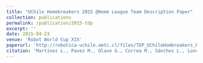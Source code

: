 ```yaml
---
title: "UChile Homebreakers 2015 @Home League Team Description Paper"
collection: publications
permalink: /publication/2015-tdp
excerpt: ''
date: 2015-04-23
venue: 'Robot World Cup XIX'
paperurl: 'http://robotica-uchile.amtc.cl/files/TDP_UChileHombreakers_Robocup2015.pdf'
citation: 'Martínez L., Pavez M., Olave G., Correa M., Sánchez L., Loncomilla P., Ruiz-del-Solar J., (2015). &quot;UChile Homebreakers 2015 Home LeagueTeam Description Paper.&quot; <i>Robocup 2017: The Robot World Cup XIX</i>.'
---
```

